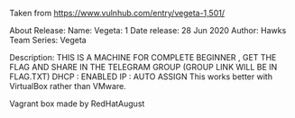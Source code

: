 Taken from https://www.vulnhub.com/entry/vegeta-1,501/ 

About Release:
    Name: Vegeta: 1
    Date release: 28 Jun 2020
    Author: Hawks Team
    Series: Vegeta

Description:
    THIS IS A MACHINE FOR COMPLETE BEGINNER , GET THE FLAG AND SHARE IN THE TELEGRAM GROUP (GROUP LINK WILL BE IN FLAG.TXT)
    DHCP : ENABLED
    IP : AUTO ASSIGN
    This works better with VirtualBox rather than VMware. 

Vagrant box made by RedHatAugust

